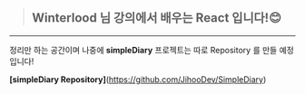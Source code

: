 >## Winterlood 님 강의에서 배우는 React 입니다!:blush:
---
정리만 하는 공간이며 나중에 **simpleDiary** 프로젝트는 따로 Repository 를 만들 예정입니다!

**[simpleDiary Repository]**(https://github.com/JihooDev/SimpleDiary)
